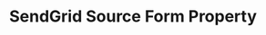 ---
content-type: "api-form"
form-type: "source"
key: "source-form-properties-sendgrid-object"

title: "SendGrid Source Form Property"
description: "{{ api.form-properties.source-forms.sendgrid.description }}"

object-attributes:
  - name: "api_key"
    type: "string"
    required: true
    description: "The SendGrid API key. Refer to [SendGrid's documentation](https://sendgrid.com/docs/Classroom/Basics/API/api_key_permissions.html) for info about permissions and creating keys."

  - name: "frequency_in_minutes"
    type: "string"
    required: true
    description: |
      {{ connect.common.attributes.frequency | replace: "[INTEGRATION]","SendGrid" }}

  - name: "start_date"
    type: "string"
    required: true
    description: |
      {{ connect.common.attributes.start-date | replace: "[INTEGRATION]","SendGrid" }}

examples: 
  - code: |
      {  
       "type":"platform.sendgrid",
       "properties":{
          "api_key":"<API_KEY>",
          "frequency_in_minutes":"1440",
          "start_date":"2018-01-10T00:00:00Z"
        }
      }
---